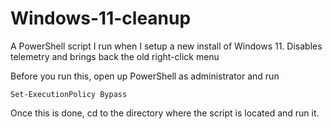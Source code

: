 # Windows-11-cleanup
A PowerShell script I run when I setup a new install of Windows 11. Disables telemetry and brings back the old right-click menu

Before you run this, open up PowerShell as administrator and run

```
Set-ExecutionPolicy Bypass
```

Once this is done, cd to the directory where the script is located and run it.
